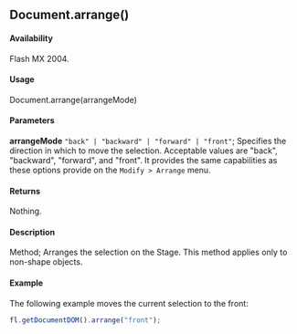 ## Document.arrange()

#### Availability

Flash MX 2004.

#### Usage

Document.arrange(arrangeMode)

#### Parameters

**arrangeMode** `"back" | "backward" | "forward" | "front"`; Specifies the direction in which to move the selection. Acceptable values are "back", "backward", "forward", and "front". It provides the same capabilities as these options provide on the `Modify > Arrange` menu.

#### Returns

Nothing.

#### Description

Method; Arranges the selection on the Stage. This method applies only to non-shape objects.

#### Example

The following example moves the current selection to the front:

```javascript
fl.getDocumentDOM().arrange("front");
```
